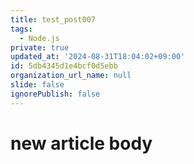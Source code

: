 ```yaml
---
title: test_post007
tags:
  - Node.js
private: true
updated_at: '2024-08-31T18:04:02+09:00'
id: 5db4345d1e4bcf0d5ebb
organization_url_name: null
slide: false
ignorePublish: false
---
```

# new article body
